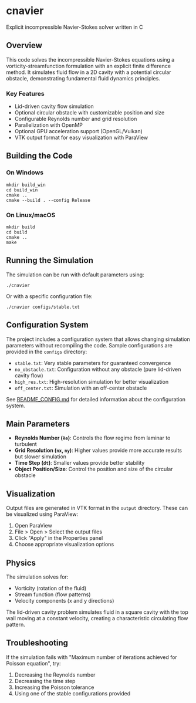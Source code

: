 # cnavier

Explicit incompressible Navier-Stokes solver written in C

## Overview

This code solves the incompressible Navier-Stokes equations using a vorticity-streamfunction formulation with an explicit finite difference method. It simulates fluid flow in a 2D cavity with a potential circular obstacle, demonstrating fundamental fluid dynamics principles.

### Key Features

- Lid-driven cavity flow simulation
- Optional circular obstacle with customizable position and size
- Configurable Reynolds number and grid resolution
- Parallelization with OpenMP
- Optional GPU acceleration support (OpenGL/Vulkan)
- VTK output format for easy visualization with ParaView

## Building the Code

### On Windows

```
mkdir build_win
cd build_win
cmake ..
cmake --build . --config Release
```

### On Linux/macOS

```
mkdir build
cd build
cmake ..
make
```

## Running the Simulation

The simulation can be run with default parameters using:

```
./cnavier
```

Or with a specific configuration file:

```
./cnavier configs/stable.txt
```

## Configuration System

The project includes a configuration system that allows changing simulation parameters without recompiling the code. Sample configurations are provided in the `configs` directory:

- `stable.txt`: Very stable parameters for guaranteed convergence
- `no_obstacle.txt`: Configuration without any obstacle (pure lid-driven cavity flow)
- `high_res.txt`: High-resolution simulation for better visualization
- `off_center.txt`: Simulation with an off-center obstacle

See [README_CONFIG.md](README_CONFIG.md) for detailed information about the configuration system.

## Main Parameters

- **Reynolds Number (`Re`)**: Controls the flow regime from laminar to turbulent
- **Grid Resolution (`nx`, `ny`)**: Higher values provide more accurate results but slower simulation
- **Time Step (`dt`)**: Smaller values provide better stability
- **Object Position/Size**: Control the position and size of the circular obstacle

## Visualization

Output files are generated in VTK format in the `output` directory. These can be visualized using ParaView:

1. Open ParaView
2. File > Open > Select the output files
3. Click "Apply" in the Properties panel
4. Choose appropriate visualization options

## Physics

The simulation solves for:

- Vorticity (rotation of the fluid)
- Stream function (flow patterns)
- Velocity components (x and y directions)

The lid-driven cavity problem simulates fluid in a square cavity with the top wall moving at a constant velocity, creating a characteristic circulating flow pattern.

## Troubleshooting

If the simulation fails with "Maximum number of iterations achieved for Poisson equation", try:

1. Decreasing the Reynolds number
2. Decreasing the time step
3. Increasing the Poisson tolerance
4. Using one of the stable configurations provided

